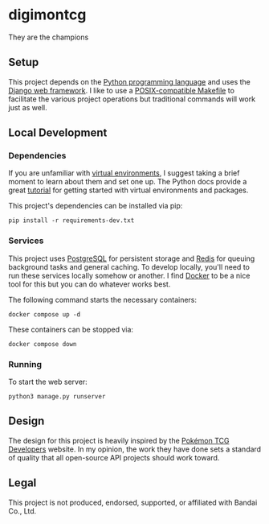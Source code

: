 # digimontcg
They are the champions

## Setup
This project depends on the [Python programming language](https://www.python.org/) and uses the [Django web framework](https://www.djangoproject.com/).
I like to use a [POSIX-compatible Makefile](https://pubs.opengroup.org/onlinepubs/9699919799.2018edition/utilities/make.html) to facilitate the various project operations but traditional commands will work just as well.

## Local Development
### Dependencies
If you are unfamiliar with [virtual environments](https://docs.python.org/3/library/venv.html), I suggest taking a brief moment to learn about them and set one up.
The Python docs provide a great [tutorial](https://docs.python.org/3/tutorial/venv.html) for getting started with virtual environments and packages.

This project's dependencies can be installed via pip:
```
pip install -r requirements-dev.txt
```

### Services
This project uses [PostgreSQL](https://www.postgresql.org/) for persistent storage and [Redis](https://redis.io/) for queuing background tasks and general caching.
To develop locally, you'll need to run these services locally somehow or another.
I find [Docker](https://www.docker.com/) to be a nice tool for this but you can do whatever works best.

The following command starts the necessary containers:
```
docker compose up -d
```

These containers can be stopped via:
```
docker compose down
```

### Running
To start the web server:
```
python3 manage.py runserver
```

## Design
The design for this project is heavily inspired by the [Pokémon TCG Developers](https://pokemontcg.io/) website.
In my opinion, the work they have done sets a standard of quality that all open-source API projects should work toward.

## Legal
This project is not produced, endorsed, supported, or affiliated with Bandai Co., Ltd.
